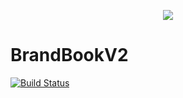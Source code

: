 <p align="center"><img src="https://content.philipp-moser.de/2o5919fq7vz1yzgg9hxh4a.jpg"></p>

# BrandBookV2
[![Build Status](https://dev.azure.com/philipp-c-moser/BrandBookV2/_apis/build/status/philipp-c-moser.BrandBookV2?branchName=master)](https://dev.azure.com/philipp-c-moser/BrandBookV2/_build/latest?definitionId=5&branchName=master)
